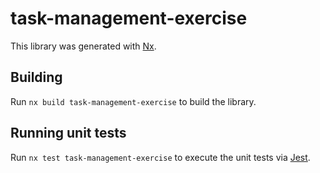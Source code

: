# task-management-exercise

This library was generated with [Nx](https://nx.dev).

## Building

Run `nx build task-management-exercise` to build the library.

## Running unit tests

Run `nx test task-management-exercise` to execute the unit tests via [Jest](https://jestjs.io).
